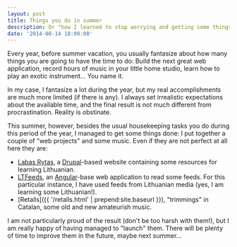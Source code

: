 ```yaml
---
layout: post
title: Things you do in summer
description: Or "how I learned to stop worrying and getting some things done".
date: '2014-08-14 18:00:00'
---
```


Every year, before summer vacation, you usually fantasize about how many things you are going to have the time to do: Build the next great web application, record hours of music in your little home studio, learn how to play an exotic instrument... You name it.

In my case, I fantasize a lot during the year, but my real accomplishments are much more limited (if there is any). I always set irrealistic expectations about the available time, and the final result is not much different from procrastination. Reality is obstinate.

This summer, however, besides the usual housekeeping tasks you do during this period of the year, I managed to get some things done: I put together a couple of "web projects" and some music. Even if they are not perfect at all here they are:

- [Labas Rytas](/labas_rytas), a [Drupal](http://www.drupal.org)-based website containing some resources for learning Lithuanian.
- [LTFeeds](https://github.com/davidsanchezcrespillo/feedReader), an [Angular](http://www.angularjs.org)-base web application to read some feeds. For this particular
instance, I have used feeds from Lithuanian media (yes, I am learning some Lithuanian!).
- [Retalls]({{ '/retalls.html' | prepend:site.baseurl }}), "trimmings" in Catalan, some old and new amateurish music.

I am not particularly proud of the result (don't be too harsh with them!), but I am really happy of having managed to "launch" them. There will be plenty of time to improve them in the future, maybe next summer...

